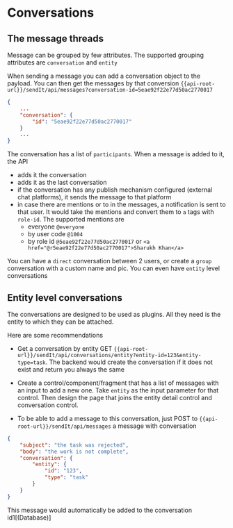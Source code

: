 # Conversations

## The message threads

Message can be grouped by few attributes. The supported grouping attributes are `conversation` and `entity`

When sending a message you can add a conversation object to the payload. You can then get the messages by that conversion `{{api-root-url}}/sendIt/api/messages?conversation-id=5eae92f22e77d50ac2770017`

```json
{
    ...
    "conversation": {
        "id": "5eae92f22e77d50ac2770017"
    }
    ...
}
```

The conversation has a list of `participants`. When a message is added to it, the API

- adds it the conversation
- adds it as the last conversation
- if the conversation has any publish mechanism configured (external chat platforms), it sends the message to that platform
- in case there are mentions or to in the messages, a notification is sent to that user. It would take the mentions and convert them to `a` tags with `role-id`. The supported mentions are
  - everyone  `@everyone`
  - by user code `@1004`
  - by role id `@5eae92f22e77d50ac2770017` or `<a href="@r5eae92f22e77d50ac2770017">Sharukh Khan</a>`

You can have a `direct` conversation between 2 users, or create a `group` conversation with a custom name and pic. You can even have `entity` level conversations

## Entity level conversations

The conversations are designed to be used as plugins. All they need is the entity to which they can be attached.

Here are some recommendations

- Get a conversation by entity GET `{{api-root-url}}/sendIt/api/conversations/entity?entity-id=123&entity-type=task`. The backend would create the conversation if it does not exist and return you always the same

- Create a control/component/fragment that has a list of messages with an input to add a new one. Take `entity` as the input parameter for that control. Then design the page that joins the entity detail control and conversation control.
  
- To be able to add a message to this conversation, just POST to `{{api-root-url}}/sendIt/api/messages` a message with conversation

```json
{
    "subject": "the task was rejected",
    "body": "the work is not complete",
    "conversation": {
        "entity": {
            "id": "123",
            "type": "task"
        }
    }
}
```
This message would automatically be added to the conversation
id1[(Database)]
